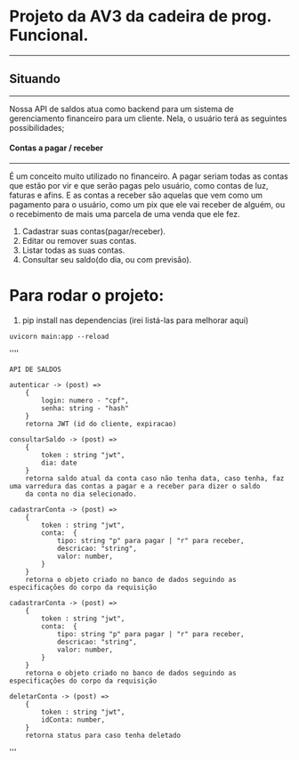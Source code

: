 # Projeto da AV3 da cadeira de prog. Funcional.
---

## Situando
---
Nossa API de saldos atua como backend para um sistema de gerenciamento financeiro para um cliente. Nela, o usuário terá as seguintes possibilidades;

#### Contas a pagar / receber
---
É um conceito muito utilizado no financeiro. A pagar seriam todas as contas que estão por vir e que serão pagas pelo usuário, como contas de luz, faturas e afins. E as contas a receber são aquelas que vem como um pagamento para o usuário, como um pix que ele vai receber de alguém, ou o recebimento de mais uma parcela de uma venda que ele fez. 

1. Cadastrar suas contas(pagar/receber).
3. Editar ou remover suas contas.
2. Listar todas as suas contas.
3. Consultar seu saldo(do dia, ou com previsão).

# Para rodar o projeto:

1. pip install nas dependencias
    (irei listá-las para melhorar aqui)

```uvicorn main:app --reload```

''''

    API DE SALDOS

    autenticar -> (post) => 
        { 
            login: numero - "cpf",
            senha: string - "hash" 
        } 
        retorna JWT (id do cliente, expiracao)
    
    consultarSaldo -> (post) => 
        {
            token : string "jwt",
            dia: date 
        }
        retorna saldo atual da conta caso não tenha data, caso tenha, faz uma varredura das contas a pagar e a receber para dizer o saldo 
        da conta no dia selecionado.

    cadastrarConta -> (post) =>
        {
            token : string "jwt",   
            conta:  {
                tipo: string "p" para pagar | "r" para receber,
                descricao: "string",
                valor: number,
            }
        } 
        retorna o objeto criado no banco de dados seguindo as especificações do corpo da requisição

    cadastrarConta -> (post) =>
        {
            token : string "jwt",   
            conta:  {
                tipo: string "p" para pagar | "r" para receber,
                descricao: "string",
                valor: number,
            }
        } 
        retorna o objeto criado no banco de dados seguindo as especificações do corpo da requisição

    deletarConta -> (post) => 
        {
            token : string "jwt",   
            idConta: number,
        }
        retorna status para caso tenha deletado

'''
